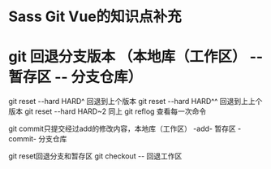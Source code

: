 # Sass Git Vue的知识点补充

# git 回退分支版本 （本地库（工作区） -- 暂存区 -- 分支仓库）
  git reset --hard HARD^ 回退到上个版本
  git reset --hard HARD^^ 回退到上上个版本
  git reset --hard HARD~2 同上
  git reflog 查看每一次命令

  git commit只提交经过add的修改内容，本地库（工作区） -add- 暂存区 -commit- 分支仓库

  git reset回退分支和暂存区   git checkout -- <file> 回退工作区